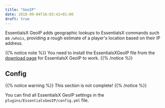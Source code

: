 ```yaml
---
title: "GeoIP"
date: 2018-09-04T16:03:41+01:00
draft: true
---
```


EssentialsX GeoIP adds geographic lookups to EssentialsX commands such as `/whois`, providing a rough estimate of a player's location based on their IP address.

{{% notice note %}}
You need to install the EssentialsXGeoIP file from the [download page](https://ci.ender.zone/job/EssentialsX) for EssentialsX GeoIP to work.
{{% /notice %}}

## Config

{{% notice warning %}}
This section is not complete!
{{% /notice %}}

You can find all EssentialsX GeoIP settings in the `plugins/EssentialsGeoIP/config.yml` file.
